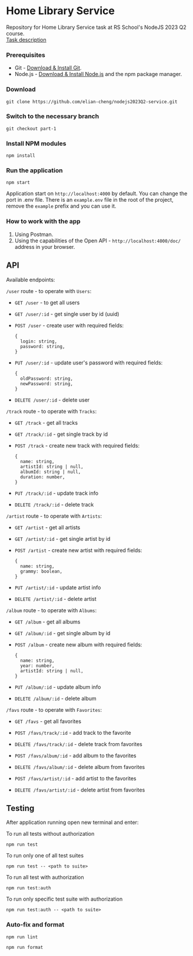 # Home Library Service

Repository for Home Library Service task at RS School's NodeJS 2023 Q2 course.  
[Task description](https://github.com/AlreadyBored/nodejs-assignments/blob/main/assignments/rest-service/assignment.md)

### Prerequisites

- Git - [Download & Install Git](https://git-scm.com/downloads).
- Node.js - [Download & Install Node.js](https://nodejs.org/en/download/) and the npm package manager.

### Download

```
git clone https://github.com/elian-cheng/nodejs2023Q2-service.git
```

### Switch to the necessary branch

```
git checkout part-1
```

### Install NPM modules

```
npm install
```

### Run the application

```
npm start
```

Application start on `http://localhost:4000` by default. You can change the port in .env file. There is an `example.env` file in the root of the project, remove the `example` prefix and you can use it.

### How to work with the app

1. Using Postman.
2. Using the capabilities of the Open API - `http://localhost:4000/doc/` address in your browser.

## API

Available endpoints:

`/user` route - to operate with `Users`:

- `GET /user` - to get all users

- `GET /user/:id` - get single user by id (uuid)

- `POST /user` - create user with required fields:

  ```
  {
    login: string,
    password: string,
  }
  ```

- `PUT /user/:id` - update user's password with required fields:

  ```
  {
    oldPassword: string,
    newPassword: string,
  }
  ```

- `DELETE /user/:id` - delete user

`/track` route - to operate with `Tracks`:

- `GET /track` - get all tracks

- `GET /track/:id` - get single track by id

- `POST /track` - create new track with required fields:

  ```
  {
    name: string,
    artistId: string | null,
    albumId: string | null,
    duration: number,
  }
  ```

- `PUT /track/:id` - update track info

- `DELETE /track/:id` - delete track

`/artist` route - to operate with `Artists`:

- `GET /artist` - get all artists

- `GET /artist/:id` - get single artist by id

- `POST /artist` - create new artist with required fields:

  ```
  {
    name: string,
    grammy: boolean,
  }
  ```

- `PUT /artist/:id` - update artist info

- `DELETE /artist/:id` - delete artist

`/album` route - to operate with `Albums`:

- `GET /album` - get all albums

- `GET /album/:id` - get single album by id

- `POST /album` - create new album with required fields:

  ```
  {
    name: string,
    year: number,
    artistId: string | null,
  }
  ```

- `PUT /album/:id` - update album info

- `DELETE /album/:id` - delete album

`/favs` route - to operate with `Favorites`:

- `GET /favs` - get all favorites

- `POST /favs/track/:id` - add track to the favorite

- `DELETE /favs/track/:id` - delete track from favorites

- `POST /favs/album/:id` - add album to the favorites

- `DELETE /favs/album/:id` - delete album from favorites

- `POST /favs/artist/:id` - add artist to the favorites

- `DELETE /favs/artist/:id` - delete artist from favorites

## Testing

After application running open new terminal and enter:

To run all tests without authorization

```
npm run test
```

To run only one of all test suites

```
npm run test -- <path to suite>
```

To run all test with authorization

```
npm run test:auth
```

To run only specific test suite with authorization

```
npm run test:auth -- <path to suite>
```

### Auto-fix and format

```
npm run lint
```

```
npm run format
```
